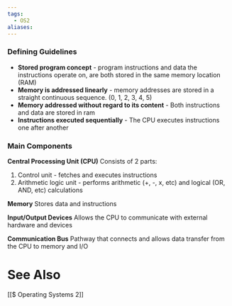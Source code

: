 ```yaml
---
tags:
  - OS2
aliases:
---
```

### Defining Guidelines
- **Stored program concept** - program instructions and data the instructions operate on, are both stored in the same memory location (RAM)
- **Memory is addressed linearly** - memory addresses are stored in a straight continuous sequence. (0, 1, 2, 3, 4, 5)
- **Memory addressed without regard to its content** - Both instructions and data are stored in ram
- **Instructions executed sequentially** - The CPU executes instructions one after another

### Main Components
**Central Processing Unit (CPU)**
Consists of 2 parts:
1. Control unit - fetches and executes instructions
2. Arithmetic logic unit - performs arithmetic (+, -, x, etc) and logical (OR, AND, etc) calculations

**Memory**
Stores data and instructions

**Input/Output Devices**
Allows the CPU to communicate with external hardware and devices

**Communication Bus**
Pathway that connects and allows data transfer from the CPU to memory and I/O



# See Also
[[$ Operating Systems 2]]